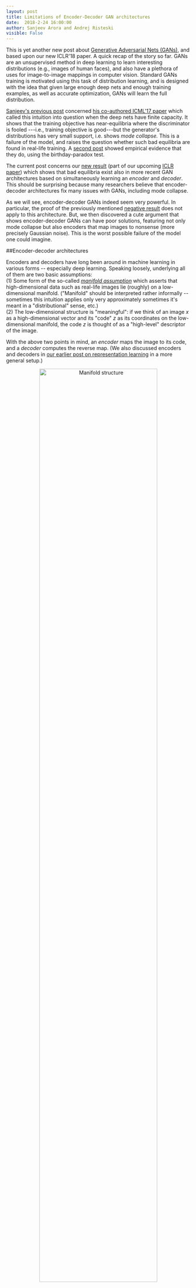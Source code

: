 ```yaml
---
layout: post
title: Limitations of Encoder-Decoder GAN architectures
date:  2018-2-24 16:00:00
author: Sanjeev Arora and Andrej Risteski
visible: False
---
```

This is yet another new post about [Generative Adversarial Nets (GANs)](http://www.offconvex.org/2017/03/15/GANs/), and based upon our new ICLR'18 paper.  A quick recap of the story so far. GANs are an unsupervised method in deep learning to learn interesting distributions (e.g., images of human faces), and also have a plethora of uses for image-to-image mappings in computer vision. Standard GANs training is motivated using this task of distribution learning, and is designed with the idea that given large enough deep nets and enough training examples, as well as accurate optimization, GANs will learn the full distribution. 

 [Sanjeev's previous post](http://www.offconvex.org/2017/03/30/GANs2/) concerned [his co-authored ICML'17 paper](https://arxiv.org/abs/1703.00573) which called this intuition into question when the deep nets have finite capacity. It shows that the training objective has near-equilibria where the discriminator is fooled ---i.e., training objective is good---but the generator's distributions has very small support, i.e. shows *mode collapse.*  This is a failure of the model, and raises the question whether such bad equilibria are found in real-life training. A [second post](http://www.offconvex.org/2017/07/07/GANs3/) showed empirical evidence that they do, using the birthday-paradox test. 

The current post concerns our [new result](https://arxiv.org/abs/1711.02651) (part of our upcoming [ICLR paper](https://openreview.net/forum?id=BJehNfW0-)) which shows that bad equilibria exist also in more recent GAN architectures based on simultaneously learning an *encoder* and *decoder*. This should be surprising because many researchers believe that encoder-decoder architectures fix many issues with GANs, including mode collapse.

As we will see, encoder-decoder GANs indeed seem very powerful. In particular, the proof of the previously mentioned [negative result](http://www.offconvex.org/2017/03/30/GANs2/) does not apply to this architecture. But, we then discovered a cute argument that shows encoder-decoder GANs can have poor solutions, featuring not only mode collapse but also encoders that map images to nonsense (more precisely Gaussian noise). This is the worst possible failure of the model one could imagine.

##Encoder-decoder architectures

Encoders and decoders have long been around in machine learning in various forms -- especially deep learning. Speaking loosely, underlying all of them are two basic assumptions:   
(1) Some form of the so-called [*manifold assumption*](https://mitpress.mit.edu/sites/default/files/titles/content/9780262033589_sch_0001.pdf) which asserts that high-dimensional data such as real-life images lie (roughly) on a low-dimensional manifold. ("Manifold" should be interpreted rather informally -- sometimes this intuition applies only very approximately sometimes it's meant in a "distributional" sense, etc.)    
(2) The low-dimensional structure is "meaningful": if we think of an image $x$ as a high-dimensional vector and its "code" $z$ as its coordinates on the low-dimensional manifold, the code $z$ is thought of as a "high-level" descriptor of the image.   

With the above two points in mind, an *encoder* maps the image to its code, and a *decoder* computes the reverse map. (We also discussed encoders and decoders in [our earlier post on representation learning](http://www.offconvex.org/2017/06/27/unsupervised1/) in a more general setup.)  


<p style="text-align:center;">
<img src="/assets/BIGAN_manifold2.jpg" width="80%"  alt="Manifold structure" />
</p>

## Encoder-Decoder GANs
These were introduced by [Dumoulin et al.(ALI)](https://arxiv.org/abs/1606.00704) and [Donahue et al.(BiGAN)](https://arxiv.org/abs/1605.09782). They involve two competitors: Player 1 involves a discriminator net $D$ that is given an input of the form (image, code) and it outputs a number in the interval $[0,1]$, which denotes its "satisfaction level" with this input. Player 2 trains a decoder net $G$ (also called *generator* in the GANs setting) and an encoder net $E$.  
<p style="text-align:center;">
<img src="/assets/BIGAN_2player.jpg" width="80%"  alt="Encoder-Decoder Gans, the two players" />
</p>

Recall that in the standard GAN, discriminator tries to distinguish real images from images generated by the generator $G$. Here 
discriminator's input is an image and its code. Specifically, Player 1 is trying to train its net to distinguish between the following two settings, and Player 2 is trying to make sure the two settings look indistinguishable to Player 1's net. 

$$ \mbox{Setting 1: presented with}~(x, E(x))~\mbox{where $x$ is random real image}.$$
$$ \mbox{Setting 2: presented with}~(G(z), z)~\mbox{where $z$ is random code}.$$

(Here it is assumed that a random code is a vector with i.i.d gaussian coordinates, though one could consider other distributions.)

<p style="text-align:center;">
<img src="/assets/BIGAN_2settings.jpg" width="80%" alt="Two settings which discriminator net has to distinguish between" />
</p>
 The hoped-for equilibrium obviously is one where generator and encoder are inverses of each other: $E(G(z)) \approx z$ and $G(E(x)) \approx x$, and the joint distributions $(z,G(z))$ and $(E(x), x)$ roughly match.
The underlying intuition is that if this happens, Player 1 must've produced a "meaningful" representation $E(x)$ for the images -- and this should improve the quality of the generator as well. 
Indeed, [Dumoulin et al.(ALI)](https://arxiv.org/abs/1606.00704) provide some small-scale empirical examples on mixtures of Gaussians for which encoder-decoder architectures seem to ameliorate the problem of mode collapse. 

The above papers prove that when the encoder/decoder/discriminator have infinite capacity, the desired solution is indeed an equilibrium. However, we'll see that things are very different when capacities are finite.

## Finite-capacity discriminators are weak

Say a generator/encoder pair $(G,E)$ $\epsilon$-*fools* a decoder $D$ if 

$$|E_{x} D(x, E(x)) - E_{z} D(G(z), z)| \leq \epsilon$$
  
In other words, $D$ has roughly similar output in Settings 1 and 2. The next theorem applies when the distribution consists of realistic images, as explained later. 

> (Informal theorem) If discriminator $D$ has capacity (i.e., number of parameters)  at most $N$, then there is an encoder $E$ of capacity $\ll N$ and  generator $G$ of slightly larger capacity than $N$ such that $(G, E)$ can $\epsilon$-fool every $D$. Furthermore, the generator is very far from having learnt a meaningful representation of the distribution because its distribution is essentially supported on a bit more than $N$ images, and the encoder $E$ just outputs white noise (i.e. does not extract any "meaningful" features) given an image. 

It is important here that the encoder's capacity is much less than $N$, and thus the theorem allows a discriminator that is able to simulate $E$ if it needed, and in particular verify for a random seed $z$ that $E(G(z)) \approx z$. The theorem says that even such a verification cannot force the  encoder to produce meaningful codes. This is the really counterintuitive aspect of the result, and for several weeks we were stumped by how to prove the existence of such a $(G, E)$ pair where $E$ is a small net. 

This is ensured by a simple assumption. We assume the image distribution is mildly "noised": say, every 100th pixel is replaced by Gaussian noise. To a human, such an image would of course be indistinguishable from a real image. (NB: Our proof could be carried out via some other assumptions to the effect that images have an innate stochastic/noise component that is efficiently extractable by a small neural network. But let's keep things clean.) When noise $\eta$ is thus added to an image $x$, we denote the resulting image as $x \odot \eta$. 

Now the encoder will be rather trivial: given the noised image $x \odot \eta$, output $\eta$. Clearly, such an encoder does not in any sense capture "meaning" in the image. It is also implementable by a tiny single-layer net, as required by the theorem.



### Construction of generator 

The generator $G(z)$ memorizes a hash function that partitions the  set of all seeds/codes $z$ into $m$ roughly equal-sized blocks. It also memorizes a "pool" of $m := p \log^2(pL)/ \epsilon^2$ unnoised images $\tilde{x}_1, \tilde{x}_2, \dots, \tilde{x}_m$. When presented with a random seed $z$, the generator computes the block of the partition that $z$ lies in, and then produces the image $\tilde{x}_i \odot z$, where $i$ is the block $z$ belongs to. (See the Figure below.) 

<p style="text-align:center;">
<img src="/assets/BIGAN_construction_2.jpg" width="50%" alt="The bad generator construction" />
</p>

Now we have to prove that such a memorizing generator exists that $\epsilon$-fools all discriminators of capacity $p$. This is shown by the [probabilistic method](https://en.wikipedia.org/wiki/Probabilistic_method): we describe a distribution over generators $G$ that works "in expectation", from which it follows that at least one generator exists that does the job. 



The distribution on $G$'s is straightforward:  take a random pool of (unnoised) images 
$\tilde{x}_1, \tilde{x}_2, .., \tilde{x}_m$, and a random partition of the $z$-space via a random hash function. 
Why is this distribution for $G$ good? Notice the following simple fact: 

$$E_{G} E_{z} D(G(z), z) =  E_{\tilde{x}, z} D(\tilde{x} \odot z, z) = E_{x} D(x, E(x)) \hspace{2cm} (3)$$ 

In other words, the "expected" encoder correctly matches the expectation of $D(x, E(x))$, so that the discriminator is fooled.
This of course is not enough: we need some kind of concentration argument to show a particular $G$ works, which will ultimately use the fact that the discriminator $D$ has a small capacity. 

 
Towards that, another useful observation: if $q$ is the uniform distribution over sets $T= \{z_1, z_2,\dots, z_m\}$, s.t. each $z_i$ is independently sampled from the conditional distribution inside the $i$-th block of the partition of the noise space, by the law of total expectation one can see that 
$$ E_{z} D(G(z), z) = E_{T \sim q} \frac{1}{m} \sum_{i=1}^m D(G(z_i), z_i) $$
The right hand side is an average of terms, each of which is a bounded function of mutually independent random variables -- so, by e.g. McDiarmid's inequality it concentrates around it's expectation, which by (3) is exactly $E_{z} D(G(z), z)$.

To finish the argument off, we use the fact that due to Lipschitzness and the bound on the number of parameters, the "effective" number of distinct discriminators is small, so we can union bound over them. (Formally, this translates to an epsilon-net + union bound argument. This also gives rise to the value of $m$ used in the construction.)

## Some conclusions 

While the number of new GAN architectures grows by the day, the issue of diversity/mode collapse seems to be quite difficult to overcome -- both theoretically and in practice. Of course, the main questions about GANs still remain: can they be engineered to be truly distribution learners, and if not, what are they best suited for? 

 
 
